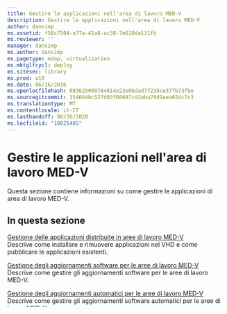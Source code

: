 ```yaml
---
title: Gestire le applicazioni nell'area di lavoro MED-V
description: Gestire le applicazioni nell'area di lavoro MED-V
author: dansimp
ms.assetid: f58c7504-a77a-41a8-ac38-7e618da131fb
ms.reviewer: ''
manager: dansimp
ms.author: dansimp
ms.pagetype: mdop, virtualization
ms.mktglfcycl: deploy
ms.sitesec: library
ms.prod: w10
ms.date: 06/16/2016
ms.openlocfilehash: 083625099784014e23e0bdad77238ce37fb73fbe
ms.sourcegitcommit: 354664bc527d93f80687cd2eba70d1eea024c7c3
ms.translationtype: MT
ms.contentlocale: it-IT
ms.lasthandoff: 06/26/2020
ms.locfileid: "10825485"
---
```

# Gestire le applicazioni nell'area di lavoro MED-V


Questa sezione contiene informazioni su come gestire le applicazioni di area di lavoro MED-V.

## In questa sezione


<a href="" id="managing-applications-deployed-to-med-v-workspaces"></a>[Gestione delle applicazioni distribuite in aree di lavoro MED-V](managing-applications-deployed-to-med-v-workspaces.md)  
Descrive come installare e rimuovere applicazioni nel VHD e come pubblicare le applicazioni esistenti.

<a href="" id="managing-software-updates-for-med-v-workspaces"></a>[Gestione degli aggiornamenti software per le aree di lavoro MED-V](managing-software-updates-for-med-v-workspaces.md)  
Descrive come gestire gli aggiornamenti software per le aree di lavoro MED-V.

<a href="" id="managing-automatic-updates-for-med-v-workspaces"></a>[Gestione degli aggiornamenti automatici per le aree di lavoro MED-V](managing-automatic-updates-for-med-v-workspaces.md)  
Descrive come gestire gli aggiornamenti software automatici per le aree di lavoro MED-V.

## Argomenti correlati


[Gestire le impostazioni dell'area di lavoro MED-V](manage-med-v-workspace-settings.md)

 

 





